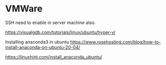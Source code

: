 # VMWare



SSH need to enable in server machine also.

https://visualgdb.com/tutorials/linux/ubuntu/hyper-v/ 


Installing anaconda3 in ubuntu
https://www.rosehosting.com/blog/how-to-install-anaconda-on-ubuntu-20-04/ 

https://linuxhint.com/install_anaconda_ubuntu/
